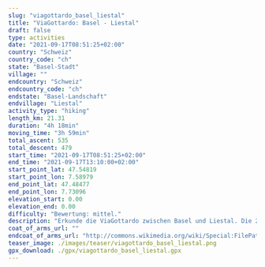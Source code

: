 ```yaml
---
slug: "viagottardo_basel_liestal"
title: "ViaGottardo: Basel - Liestal"
draft: false
type: activities
date: "2021-09-17T08:51:25+02:00"
country: "Schweiz"
country_code: "ch"
state: "Basel-Stadt"
village: ""
endcountry: "Schweiz"
endcountry_code: "ch"
endstate: "Basel-Landschaft"
endvillage: "Liestal"
activity_type: "hiking"
length_km: 21.31
duration: "4h 18min"
moving_time: "3h 59min"
total_ascent: 535
total_descent: 479
start_time: "2021-09-17T08:51:25+02:00"
end_time: "2021-09-17T13:10:00+02:00"
start_point_lat: 47.54819
start_point_lon: 7.58979
end_point_lat: 47.48477
end_point_lon: 7.73096
elevation_start: 0.00
elevation_end: 0.00
difficulty: "Bewertung: mittel."
description: "Erkunde die ViaGottardo zwischen Basel und Liestal. Die 21,31 km lange Strecke dauert insgesamt 4 Std. 18 Min., Pausen inklusive. Genieße einen Gesamtaufstieg von 535 m und einen Gesamtabstieg von 479 m"
coat_of_arms_url: ""
endcoat_of_arms_url: "http://commons.wikimedia.org/wiki/Special:FilePath/Coat%20of%20arms%20of%20Liestal.svg"
teaser_image: ./images/teaser/viagottardo_basel_liestal.png
gpx_download: ./gpx/viagottardo_basel_liestal.gpx
---
```

